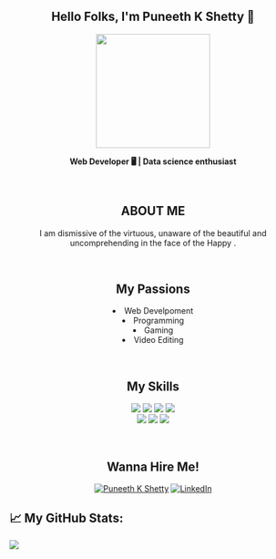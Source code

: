 
<h2 align="center">Hello Folks, I'm <strong>Puneeth K Shetty 👋</strong></h2>
<div align="center">		
<img src="https://avataaars.io/?avatarStyle=Transparent&topType=ShortHairShortWaved&accessoriesType=Sunglasses&hairColor=Black&facialHairType=Blank&clotheType=Hoodie&clotheColor=Red&eyeType=Wink&eyebrowType=UpDownNatural&mouthType=Smile&skinColor=Light" height="200px" width="200px"/>	
	</div>
<p align="center"><strong> Web Developer 🖥 | Data science enthusiast </strong></p> <br>
<h2 align="center"> ABOUT ME</h2>
<p align="center"> I am dismissive of the virtuous, unaware of the beautiful and uncomprehending in the face of the Happy .</p> <br>

<h2 align="center"><strong>My Passions</strong></h2>
<p align="center">	
<li align="center">Web Develpoment</li>	 
	<li align="center">Programming </li>
<li align="center">Gaming </li> 
<li align="center">Video Editing</li>
</p>	<br>
<h2 align="center"><strong>My Skills</strong></h2>	
<p align="center">	
<img src="https://img.shields.io/badge/HTML5-ff7851" /> <img src="https://img.shields.io/badge/CSS3-44b2fb" /> <img src="https://img.shields.io/badge/JavaScript -ffc742" /> <img src="https://img.shields.io/badge/Bootstrap -563d7c" /> <br>	
<img src="https://img.shields.io/badge/JAVA -FF0000" /> <img src="https://img.shields.io/badge/-C%20Programming-orange" />  <img src="https://img.shields.io/badge/-C%2B%2B-blue" />  
</p>	<br>
 	 
<h2 align="center"><strong>Wanna Hire Me!</strong></h2>
<p align="center">	
  <a href="https://tinyurl.com/y5qe2u4n"><img src="https://img.shields.io/badge/-My%20Portfolio-Black" alt="Puneeth K Shetty" /></a>	 
  <a href="https://www.linkedin.com/in/puneeth-k-shetty-3b0b06173/"><img src="https://img.shields.io/badge/LinkedIn-%230077B5.svg?&style=flat-square&logo=linkedin&logoColor=white" alt="LinkedIn"></a>	  	  
</p>

 

##                                                         📈 My GitHub Stats:	

![](https://github-readme-stats.vercel.app/api?username=PuneethKshetty&show_icons=true&title_color=f07&icon_color=79ff97&text_color=9f9f9f&bg_color=151515)
